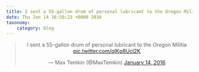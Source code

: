 ```yaml
---
title: I sent a 55-gallon drum of personal lubricant to the Oregon Militia http://twitter.com/MaxTemkin/status/687445755309641728/photo/1
date: Thu Jan 14 16:50:23 +0000 2016
taxonomy:
    category: blog
---
```

<blockquote class="twitter-tweet" align="center" width="350"><p lang="en" dir="ltr">I sent a 55-gallon drum of personal lubricant to the Oregon Militia <a href="http://twitter.com/MaxTemkin/status/687445755309641728/photo/1">pic.twitter.com/qIKp8Ucl2K</a></p>&mdash; Max Temkin (@MaxTemkin) <a href="https://twitter.com/MaxTemkin/status/687445755309641728">January 14, 2016</a></blockquote>
